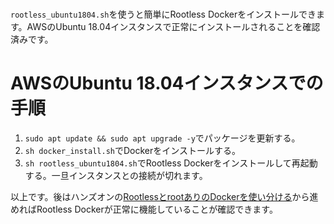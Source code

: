 # 
`rootless_ubuntu1804.sh`を使うと簡単にRootless Dockerをインストールできます。AWSのUbuntu 18.04インスタンスで正常にインストールされることを確認済みです。

# AWSのUbuntu 18.04インスタンスでの手順
1. `sudo apt update && sudo apt upgrade -y`でパッケージを更新する。
2. `sh docker_install.sh`でDockerをインストールする。
3. `sh rootless_ubuntu1804.sh`でRootless Dockerをインストールして再起動する。一旦インスタンスとの接続が切れます。

以上です。後はハンズオンの[RootlessとrootありのDockerを使い分ける](https://github.com/sanitas7/rootless-docker-handson#rootless%E3%81%A8root%E3%81%82%E3%82%8A%E3%81%AEdocker%E3%82%92%E4%BD%BF%E3%81%84%E5%88%86%E3%81%91%E3%82%8B)から進めればRootless Dockerが正常に機能していることが確認できます。